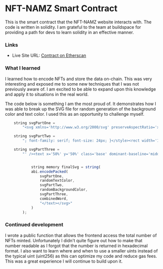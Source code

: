 # NFT-NAMZ Smart Contract

This is the smart contract that the NFT-NAMZ website interacts with. The code is written in solidity. I am grateful to the team at buildspace for providing a path for devs to learn solidity in an effective manner.

### Links

- Live Site URL: [Contract on Etherscan](https://rinkeby.etherscan.io/address/0x9beeb2817c7c94d1f11eea7710691e653915c54a#code)

### What I learned

I learned how to encode NFTs and store the data on-chain. This was very interesting and exposed me to some new techniques that I was not previously aware of. I am excited to be able to expand upon this knowledge and apply it to situations in the real world.

The code below is something I am the most proud of. It demonstrates how I was able to break up the SVG file for random generation of the background color and text color. I used this as an opportunity to challenge myself.

```javascript
    string svgPartOne =
        "<svg xmlns='http://www.w3.org/2000/svg' preserveAspectRatio='xMinYMin meet' viewBox='0 0 350 350'><style>.base { fill: ";

    string svgPartTwo =
        "; font-family: serif; font-size: 24px; }</style><rect width='100%' height='100%' fill='";

    string svgPartThree =
        "' /><text x='50%' y='50%' class='base' dominant-baseline='middle' text-anchor='middle'>";


            string memory finalSvg = string(
            abi.encodePacked(
                svgPartOne,
                randomTextColor,
                svgPartTwo,
                randomBackgroundColor,
                svgPartThree,
                combinedWord,
                "</text></svg>"
            )
        );
```

### Continued development

I wrote a public function that allows the frontend access the total number of NFTs minted. Unfortunately I didn't quite figure out how to make that number readable as I forgot that the number is returned in hexadecimal format. I also want to learn where and when to use a smaller uints instead of the typical uint (uint256) as this can optimize my code and reduce gas fees. This was a great experience I will continue to build upon it.
